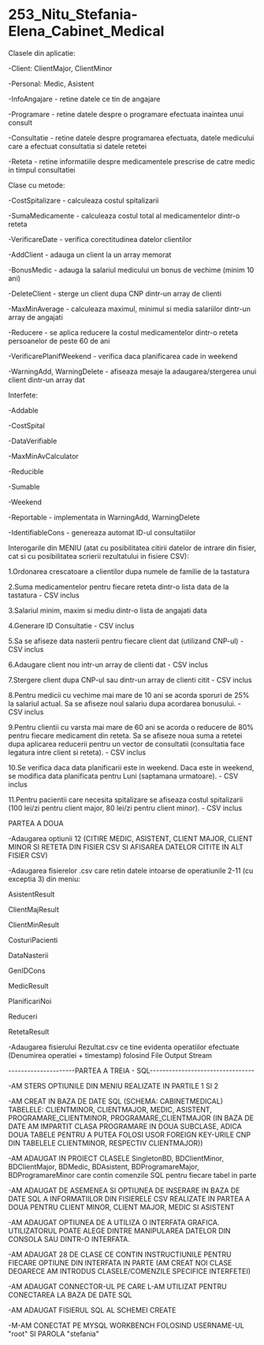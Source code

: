 # 253_Nitu_Stefania-Elena_Cabinet_Medical
Clasele din aplicatie:

-Client:
  ClientMajor,
  ClientMinor

-Personal:
   Medic,
   Asistent

-InfoAngajare - retine datele ce tin de angajare

-Programare - retine datele despre o programare efectuata inaintea unui consult

-Consultatie - retine datele despre programarea efectuata, datele medicului care a efectuat consultatia si datele retetei

-Reteta - retine informatiile despre medicamentele prescrise de catre medic in timpul consultatiei

Clase cu metode:

-CostSpitalizare - calculeaza costul spitalizarii

-SumaMedicamente - calculeaza costul total al medicamentelor dintr-o reteta

-VerificareDate - verifica corectitudinea datelor clientilor

-AddClient - adauga un client la un array memorat

-BonusMedic - adauga la salariul medicului un bonus de vechime (minim 10 ani)

-DeleteClient - sterge un client dupa CNP dintr-un array de clienti

-MaxMinAverage - calculeaza maximul, minimul si media salariilor dintr-un array de angajati

-Reducere - se aplica reducere la costul medicamentelor dintr-o reteta persoanelor de peste 60 de ani

-VerificarePlanifWeekend - verifica daca planificarea cade in weekend

-WarningAdd, WarningDelete - afiseaza mesaje la adaugarea/stergerea unui client dintr-un array dat

Interfete:

-Addable

-CostSpital

-DataVerifiable

-MaxMinAvCalculator

-Reducible

-Sumable

-Weekend

-Reportable - implementata in WarningAdd, WarningDelete

-IdentifiableCons - genereaza automat ID-ul consultatiilor


Interogarile din MENIU (atat cu posibilitatea citirii datelor de intrare din fisier, cat si cu posibilitatea scrierii rezultatului in fisiere CSV):

1.Ordonarea crescatoare a clientilor dupa numele de familie de la tastatura

2.Suma medicamentelor pentru fiecare reteta dintr-o lista data de la tastatura - CSV inclus

3.Salariul minim, maxim si mediu dintr-o lista de angajati data

4.Generare ID Consultatie - CSV inclus

5.Sa se afiseze data nasterii pentru fiecare client dat (utilizand CNP-ul) - CSV inclus

6.Adaugare client nou intr-un array de clienti dat - CSV inclus

7.Stergere client dupa CNP-ul sau dintr-un array de clienti citit - CSV inclus

8.Pentru medicii cu vechime mai mare de 10 ani se acorda sporuri de 25% la salariul actual. Sa se afiseze noul salariu dupa acordarea bonusului. - CSV inclus

9.Pentru clientii cu varsta mai mare de 60 ani se acorda o reducere de 80% pentru fiecare medicament din reteta. Sa se afiseze noua suma a retetei dupa aplicarea reducerii pentru un vector de consultatii (consultatia face legatura intre client si reteta). - CSV inclus

10.Se verifica daca data planificarii este in weekend. Daca este in weekend, se modifica data planificata pentru Luni (saptamana urmatoare). - CSV inclus

11.Pentru pacientii care necesita spitalizare se afiseaza costul spitalizarii (100 lei/zi pentru client major, 80 lei/zi pentru client minor). - CSV inclus



PARTEA A DOUA

-Adaugarea optiunii 12 (CITIRE MEDIC, ASISTENT, CLIENT MAJOR, CLIENT MINOR SI RETETA DIN FISIER CSV SI AFISAREA DATELOR CITITE IN ALT FISIER CSV)

-Adaugarea fisierelor .csv care retin datele intoarse de operatiunile 2-11 (cu exceptia 3) din meniu:

AsistentResult

ClientMajResult

ClientMinResult

CosturiPacienti

DataNasterii

GenIDCons

MedicResult

PlanificariNoi

Reduceri

RetetaResult


-Adaugarea fisierului Rezultat.csv ce tine evidenta operatiilor efectuate (Denumirea operatiei + timestamp) folosind File Output Stream

---------------------PARTEA A TREIA - SQL---------------------------------

-AM STERS OPTIUNILE DIN MENIU REALIZATE IN PARTILE 1 SI 2

-AM CREAT IN BAZA DE DATE SQL (SCHEMA: CABINETMEDICAL) TABELELE: CLIENTMINOR, CLIENTMAJOR, MEDIC, ASISTENT, PROGRAMARE_CLIENTMINOR, PROGRAMARE_CLIENTMAJOR (IN BAZA DE DATE AM IMPARTIT CLASA PROGRAMARE IN DOUA SUBCLASE, ADICA DOUA TABELE PENTRU A PUTEA FOLOSI USOR FOREIGN KEY-URILE CNP DIN TABELELE CLIENTMINOR, RESPECTIV CLIENTMAJOR))

-AM ADAUGAT IN PROIECT CLASELE SingletonBD, BDClientMinor, BDClientMajor, BDMedic, BDAsistent, BDProgramareMajor, BDProgramareMinor care contin comenzile SQL pentru fiecare tabel in parte

-AM ADAUGAT DE ASEMENEA SI OPTIUNEA DE INSERARE IN BAZA DE DATE SQL A INFORMATIILOR DIN FISIERELE CSV REALIZATE IN PARTEA A DOUA PENTRU CLIENT MINOR, CLIENT MAJOR, MEDIC SI ASISTENT

-AM ADAUGAT OPTIUNEA DE A UTILIZA O INTERFATA GRAFICA. UTILIZATORUL POATE ALEGE DINTRE MANIPULAREA DATELOR DIN CONSOLA SAU DINTR-O INTERFATA.

-AM ADAUGAT 28 DE CLASE CE CONTIN INSTRUCTIUNILE PENTRU FIECARE OPTIUNE DIN INTERFATA IN PARTE (AM CREAT NOI CLASE DEOARECE AM INTRODUS CLASELE/COMENZILE SPECIFICE INTERFETEI)

-AM ADAUGAT CONNECTOR-UL PE CARE L-AM UTILIZAT PENTRU CONECTAREA LA BAZA DE DATE SQL

-AM ADAUGAT FISIERUL SQL AL SCHEMEI CREATE

-M-AM CONECTAT PE MYSQL WORKBENCH FOLOSIND USERNAME-UL "root" SI PAROLA "stefania"